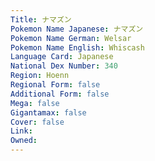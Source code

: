 ```yaml
---
﻿Title: ナマズン
Pokemon Name Japanese: ナマズン
Pokemon Name German: Welsar
Pokemon Name English: Whiscash
Language Card: Japanese
National Dex Number: 340
Region: Hoenn
Regional Form: false
Additional Form: false
Mega: false
Gigantamax: false
Cover: false
Link: 
Owned: 
---
```

